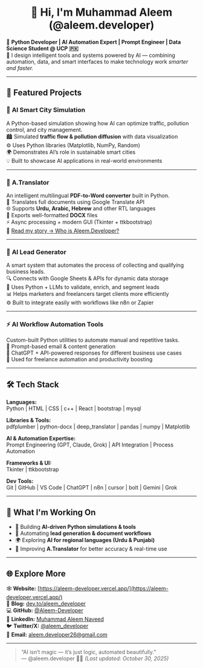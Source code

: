 <h1 align="center">👋 Hi, I'm Muhammad Aleem (@aleem.developer)</h1>

🎯 **Python Developer | AI Automation Expert | Prompt Engineer | Data Science Student @ UCP 🇵🇰**  
🧠 I design intelligent tools and systems powered by AI — combining automation, data, and smart interfaces to make technology work *smarter and faster.*

---

## 🚀 Featured Projects

### 🧠 **AI Smart City Simulation**
A Python-based simulation showing how AI can optimize traffic, pollution control, and city management.  
🏙️ Simulated **traffic flow & pollution diffusion** with data visualization  
⚙️ Uses Python libraries (Matplotlib, NumPy, Random)  
🌍 Demonstrates AI’s role in sustainable smart cities  
💡 Built to showcase AI applications in real-world environments  

---

### 📄 **A.Translator**
An intelligent multilingual **PDF-to-Word converter** built in Python.  
📘 Translates full documents using Google Translate API  
🌐 Supports **Urdu, Arabic, Hebrew** and other RTL languages  
🎨 Exports well-formatted **DOCX** files  
⚡ Async processing + modern GUI (Tkinter + ttkbootstrap)  
🔗 [Read my story → Who is Aleem.Developer?](https://dev.to/aleem_developer/who-is-aleem.developer-the-student-behind-pdf-translator)

---

### 💼 **AI Lead Generator**
A smart system that automates the process of collecting and qualifying business leads.  
🔍 Connects with Google Sheets & APIs for dynamic data storage  
🤖 Uses Python + LLMs to validate, enrich, and segment leads  
📊 Helps marketers and freelancers target clients more efficiently  
⚙️ Built to integrate easily with workflows like n8n or Zapier  

---

### ⚡ **AI Workflow Automation Tools**
Custom-built Python utilities to automate manual and repetitive tasks.  
🧩 Prompt-based email & content generation  
💬 ChatGPT + API-powered responses for different business use cases  
💼 Used for freelance automation and productivity boosting  

---

## 🛠️ Tech Stack

**Languages:**  
 Python |  HTML |  CSS | c++ | React | bootstrap | mysql   

**Libraries & Tools:**  
pdfplumber | python-docx | deep_translator | pandas | numpy | Matplotlib  

**AI & Automation Expertise:**  
Prompt Engineering (GPT, Claude, Grok) | API Integration | Process Automation  

**Frameworks & UI:**  
Tkinter | ttkbootstrap  

**Dev Tools:**  
Git | GitHub | VS Code | ChatGPT | n8n | cursor | bolt | Gemini | Grok

---

## 🧠 What I'm Working On

- 🧪 Building **AI-driven Python simulations & tools**  
- 🤖 Automating **lead generation & document workflows**  
- 🌍 Exploring **AI for regional languages (Urdu & Punjabi)**  
- 🚀 Improving **A.Translator** for better accuracy & real-time use  

---

## 🌐 Explore More

🕸️ **Website:** [https://aleem-developer.vercel.app/](https://aleem-developer.vercel.app/)  
🧠 **Blog:** [dev.to/aleem_developer](https://dev.to/aleem_developer)  
💻 **GitHub:** [@Aleem-Developer](https://github.com/Aleem-Developer)  
🔗 **LinkedIn:** [Muhammad Aleem Naveed](https://linkedin.com/in/aleem-developer)  
🐦 **Twitter/X:** [@aleem_developer](https://twitter.com/aleem_developer)  
📧 **Email:** aleem.developer26@gmail.com  

---

> “AI isn’t magic — it’s just logic, automated beautifully.”  
> — @aleem.developer 🧠🚀 *(Last updated: October 30, 2025)*
